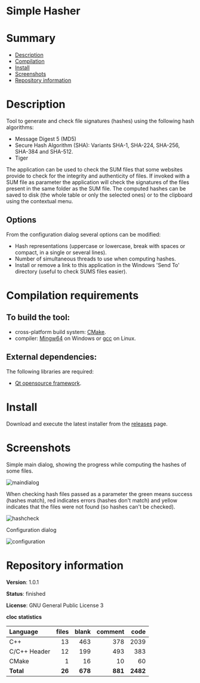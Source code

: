 Simple Hasher
=============

# Summary
- [Description](#description)
- [Compilation](#compilation-requirements)
- [Install](#install)
- [Screenshots](#screenshots)
- [Repository information](#repository-information)

# Description
Tool to generate and check file signatures (hashes) using the following hash algorithms:
* Message Digest 5 (MD5)
* Secure Hash Algorithm (SHA): Variants SHA-1, SHA-224, SHA-256, SHA-384 and SHA-512.
* Tiger

The application can be used to check the SUM files that some websites provide to check for the integrity and authenticity of files. If invoked with a SUM file as parameter the application will check the signatures of the files present in the same folder as the SUM file. The computed hashes can be saved to disk (the whole table or only the selected ones) or to the clipboard using the contextual menu.

## Options
From the configuration dialog several options can be modified:
* Hash representations (uppercase or lowercase, break with spaces or compact, in a single or several lines).
* Number of simultaneous threads to use when computing hashes. 
* Install or remove a link to this application in the Windows 'Send To' directory (useful to check SUMS files easier).

# Compilation requirements
## To build the tool:
* cross-platform build system: [CMake](http://www.cmake.org/cmake/resources/software.html).
* compiler: [Mingw64](http://sourceforge.net/projects/mingw-w64/) on Windows or [gcc](http://gcc.gnu.org/) on Linux.

## External dependencies:
The following libraries are required:
* [Qt opensource framework](http://www.qt.io/).

# Install
Download and execute the latest installer from the [releases](https://github.com/FelixdelasPozas/SimpleHasher/releases) page.  

# Screenshots
Simple main dialog, showing the progress while computing the hashes of some files.

![maindialog](https://cloud.githubusercontent.com/assets/12167134/15993542/772c63ba-30e9-11e6-9190-eae0761fa95b.jpg)

When checking hash files passed as a parameter the green means success (hashes match), red indicates errors (hashes don't match) and yellow indicates that the files were not found (so hashes can't be checked).

![hashcheck](https://cloud.githubusercontent.com/assets/12167134/15993541/772701cc-30e9-11e6-9dee-b5a288412e1b.jpg)

Configuration dialog

![configuration](https://cloud.githubusercontent.com/assets/12167134/15993540/76f68e16-30e9-11e6-852f-328f1455117a.jpg)

# Repository information
**Version**: 1.0.1

**Status**: finished

**License**: GNU General Public License 3

**cloc statistics**

| Language                     |files          |blank        |comment           |code    |
|:-----------------------------|--------------:|------------:|-----------------:|-------:|
| C++                          |   13          |  463        |    378           |  2039  |
| C/C++ Header                 |   12          |  199        |    493           |   383  |
| CMake                        |    1          |   16        |     10           |    60  |
| **Total**                    |   **26**      |  **678**    |   **881**        |**2482**|
